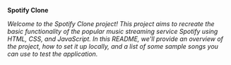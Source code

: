 **Spotify Clone**

_Welcome to the Spotify Clone project! This project aims to recreate
the basic functionality of the popular music streaming service Spotify
using HTML, CSS, and JavaScript. In this README, we'll provide an overview 
of the project, how to set it up locally, and a list of some sample songs you 
can use to test the application._
